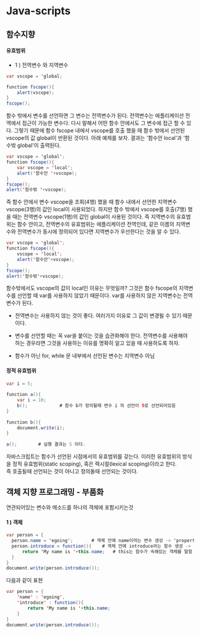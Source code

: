 # Java-scripts
## 함수지향
#### 유효범위
- 1 ) 전역변수 와 지역변수
```java
var vscope = 'global;

function fscope(){
    alert(vscope);
}
fscope();
```
함수 밖에서 변수를 선언하면 그 변수는 전역변수가 된다. 전역변수는 에플리케이션 전역에서 접근이 가능한 변수다. 다시 말해서 어떤 함수 안에서도 그 변수에 접근 할 수 있다. 그렇기 때문에 함수 fscope 내에서 vscope를 호출 했을 때 함수 밖에서 선언된 vscope의 값 global이 반환된 것이다. 아래 예제를 보자. 결과는 '함수안 local'과 '함수밖 global'이 출력된다.
```java
var vscope = 'global';
function fscope(){
    var vscope = 'local';
    alert('함수안 '+vscope);
}
fscope();
alert('함수밖 '+vscope);
```
즉 함수 안에서 변수 vscope을 조회(4행) 했을 때 함수 내에서 선언한 지역변수 vscope(3행)의 값인 local이 사용되었다. 하지만 함수 밖에서 vscope를 호출(7행) 했을 때는 전역변수 vscope(1행)의 값인 global이 사용된 것이다. 즉 지역변수의 유효범위는 함수 안이고, 전역변수의 유효범위는 에플리케이션 전역인데, 같은 이름의 지역변수와 전역변수가 동시에 정의되어 있다면 지역변수가 우선한다는 것을 알 수 있다.
```java
var vscope = 'global';
function fscope(){
    vscope = 'local';
    alert('함수안'+vscope);
}
fscope();
alert('함수밖'+vscope);
```
함수밖에서도 vscope의 값이 local인 이유는 무엇일까? 그것은 함수 fscope의 지역변수를 선언할 때 var를 사용하지 않았기 때문이다. var를 사용하지 않은 지역변수는 전역변수가 된다.
* 전역변수는 사용하지 않는 것이 좋다. 여러가지 이유로 그 값이 변경될 수 있기 때문이다.
* 변수를 선언할 때는 꼭 var을 붙이는 것을 습관화해야 한다. 전역변수를 사용해야 하는 경우라면 그것을 사용하는 이유를 명확히 알고 있을 때 사용하도록 하자.

* 함수가 아닌 for, while 문 내부에서 선언된 변수는 지역변수 아님

#### 정적 유효범위
```java
var i = 5;
 
function a(){
    var i = 10;
    b();            # 함수 b가 정의될때 변수 i 의 선언이 5로 선언되어있음
}
 
function b(){
    document.write(i);
}
 
a();        # 실행 결과는 5 이다.
```
자바스크립트는 함수가 선언된 시점에서의 유효범위를 갖는다. 이러한 유효범위의 방식을 정적 유효범위(static scoping), 혹은 렉시컬(lexical scoping)이라고 한다. <br/>
즉 호출될때 선언되는 것이 아니고 정의돌때 선언되는 것이다.


## 객체 지향 프로그래밍 - 부품화
연관되어있는 변수와 메소드를 하나의 객체에 포함시키는것
#### 1 ) 객체
```java
var person = {
  person.name = 'egoing';       # 객체 안에 name이라는 변수 생성 -> 'property'라고함
  person.introduce = function(){    # 객체 안에 introduce라는 함수 생성 -> 'Method'라고함
      return 'My name is '+this.name;   # this는 함수가 속해있는 객체를 말함 -> person
  }
}
document.write(person.introduce());
```
다음과 같이 표현 
```java
var person = {
    'name' : 'egoing',
    'introduce' : function(){
        return 'My name is '+this.name;
    }
}
document.write(person.introduce());
```
